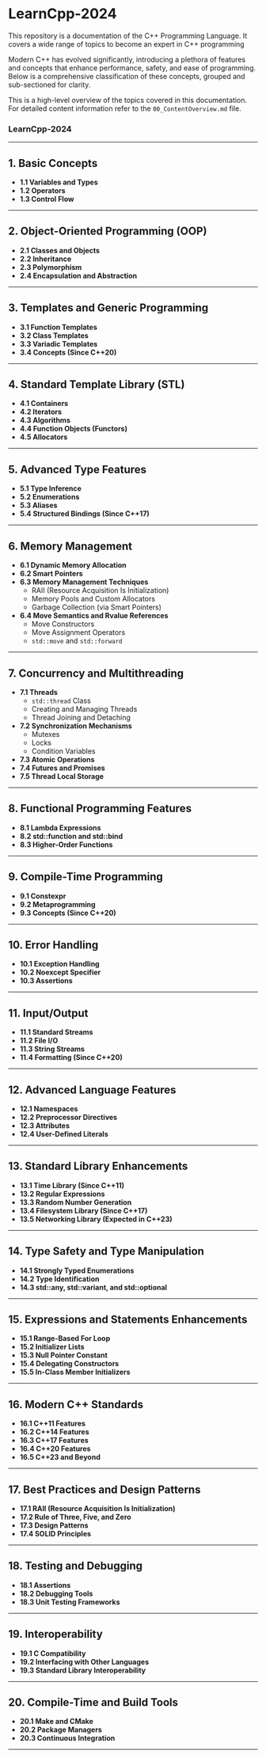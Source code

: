 # LearnCpp-2024 
This repository is a documentation of the C++ Programming Language. It covers a wide range of topics to become an expert in C++ programming

Modern C++ has evolved significantly, introducing a plethora of features and concepts that enhance performance, safety, and ease of programming. Below is a comprehensive classification of these concepts, grouped and sub-sectioned for clarity.

This is a high-level overview of the topics covered in this documentation. For detailed content information refer to the `00_ContentOverview.md` file.


### LearnCpp-2024

---

## 1. **Basic Concepts**
- **1.1 Variables and Types**
- **1.2 Operators**
- **1.3 Control Flow**

---

## 2. **Object-Oriented Programming (OOP)**
- **2.1 Classes and Objects**
- **2.2 Inheritance**
- **2.3 Polymorphism**
- **2.4 Encapsulation and Abstraction**

---

## 3. **Templates and Generic Programming**
- **3.1 Function Templates**
- **3.2 Class Templates**
- **3.3 Variadic Templates**
- **3.4 Concepts (Since C++20)**

---

## 4. **Standard Template Library (STL)**
- **4.1 Containers**
- **4.2 Iterators**
- **4.3 Algorithms**
- **4.4 Function Objects (Functors)**
- **4.5 Allocators**

---

## 5. **Advanced Type Features**
- **5.1 Type Inference**
- **5.2 Enumerations**
- **5.3 Aliases**
- **5.4 Structured Bindings (Since C++17)**

---

## 6. **Memory Management**
- **6.1 Dynamic Memory Allocation**
- **6.2 Smart Pointers**
- **6.3 Memory Management Techniques**
  - RAII (Resource Acquisition Is Initialization)
  - Memory Pools and Custom Allocators
  - Garbage Collection (via Smart Pointers)
- **6.4 Move Semantics and Rvalue References**
  - Move Constructors
  - Move Assignment Operators
  - `std::move` and `std::forward`

---

## 7. **Concurrency and Multithreading**
- **7.1 Threads**
  - `std::thread` Class
  - Creating and Managing Threads
  - Thread Joining and Detaching
- **7.2 Synchronization Mechanisms**
  - Mutexes
  - Locks
  - Condition Variables
- **7.3 Atomic Operations**
- **7.4 Futures and Promises**
- **7.5 Thread Local Storage**

---

## 8. **Functional Programming Features**
- **8.1 Lambda Expressions**
- **8.2 std::function and std::bind**
- **8.3 Higher-Order Functions**

---

## 9. **Compile-Time Programming**
- **9.1 Constexpr**
- **9.2 Metaprogramming**
- **9.3 Concepts (Since C++20)**

---

## 10. **Error Handling**
- **10.1 Exception Handling**
- **10.2 Noexcept Specifier**
- **10.3 Assertions**

---

## 11. **Input/Output**
- **11.1 Standard Streams**
- **11.2 File I/O**
- **11.3 String Streams**
- **11.4 Formatting (Since C++20)**

---

## 12. **Advanced Language Features**
- **12.1 Namespaces**
- **12.2 Preprocessor Directives**
- **12.3 Attributes**
- **12.4 User-Defined Literals**

---

## 13. **Standard Library Enhancements**
- **13.1 Time Library (Since C++11)**
- **13.2 Regular Expressions**
- **13.3 Random Number Generation**
- **13.4 Filesystem Library (Since C++17)**
- **13.5 Networking Library (Expected in C++23)**

---

## 14. **Type Safety and Type Manipulation**
- **14.1 Strongly Typed Enumerations**
- **14.2 Type Identification**
- **14.3 std::any, std::variant, and std::optional**

---

## 15. **Expressions and Statements Enhancements**
- **15.1 Range-Based For Loop**
- **15.2 Initializer Lists**
- **15.3 Null Pointer Constant**
- **15.4 Delegating Constructors**
- **15.5 In-Class Member Initializers**

---

## 16. **Modern C++ Standards**
- **16.1 C++11 Features**
- **16.2 C++14 Features**
- **16.3 C++17 Features**
- **16.4 C++20 Features**
- **16.5 C++23 and Beyond**

---

## 17. **Best Practices and Design Patterns**
- **17.1 RAII (Resource Acquisition Is Initialization)**
- **17.2 Rule of Three, Five, and Zero**
- **17.3 Design Patterns**
- **17.4 SOLID Principles**

---

## 18. **Testing and Debugging**
- **18.1 Assertions**
- **18.2 Debugging Tools**
- **18.3 Unit Testing Frameworks**

---

## 19. **Interoperability**
- **19.1 C Compatibility**
- **19.2 Interfacing with Other Languages**
- **19.3 Standard Library Interoperability**

---

## 20. **Compile-Time and Build Tools**
- **20.1 Make and CMake**
- **20.2 Package Managers**
- **20.3 Continuous Integration** 

---